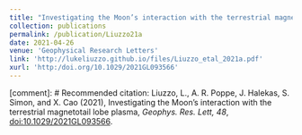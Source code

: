 ```yaml
---
title: "Investigating the Moon’s interaction with the terrestrial magnetotail lobe plasma"
collection: publications
permalink: /publication/Liuzzo21a
date: 2021-04-26
venue: 'Geophysical Research Letters'
link: 'http://lukeliuzzo.github.io/files/Liuzzo_etal_2021a.pdf'
xurl: 'http:/doi.org/10.1029/2021GL093566'
---
```


[comment]: # Recommended citation: Liuzzo, L., A. R. Poppe, J. Halekas, S. Simon, and X. Cao (2021), Investigating the Moon’s interaction with the terrestrial magnetotail lobe plasma, <i>Geophys. Res. Lett, 48</i>, [doi:10.1029/2021GL093566](https://doi.org/10.1029/2021GL093566).
